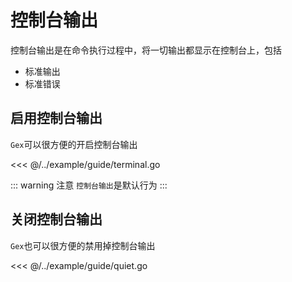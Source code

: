 # 控制台输出

控制台输出是在命令执行过程中，将一切输出都显示在控制台上，包括

- 标准输出
- 标准错误

## 启用控制台输出

`Gex`可以很方便的开启控制台输出

<<< @/../example/guide/terminal.go

::: warning 注意
`控制台输出`是默认行为
:::

## 关闭控制台输出

`Gex`也可以很方便的禁用掉控制台输出

<<< @/../example/guide/quiet.go
